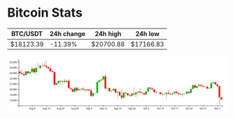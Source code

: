# Bitcoin Stats

BTC/USDT|24h change|24h high|24h low|
|---|---|---|---|
|$18123.39|-11.39%|$20700.88|$17166.83|

<img src="./chart.svg">

